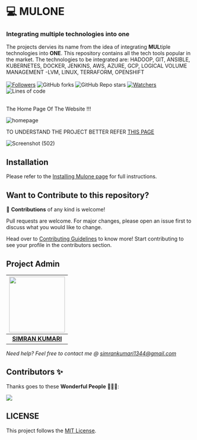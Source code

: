 # 💻 MULONE
### Integrating multiple technologies into one
The projects dervies its name from the idea of integrating <b>MUL</b>tiple technologies into <b>ONE</b>.
This repository contains all the tech tools popular in the market. The technologies to be integrated are:
HADOOP, GIT, ANSIBLE, KUBERNETES, DOCKER, JENKINS, AWS, AZURE, GCP, LOGICAL VOLUME MANAGEMENT -LVM, LINUX, TERRAFORM, OPENSHIFT <br><br>
 [![Followers](https://img.shields.io/github/followers/simranquirky?style=for-the-badge)](https://github.com/simrnquirky?tab=followers)
 ![GitHub forks](https://img.shields.io/github/forks/simranquirky/MULONE?style=for-the-badge)
 ![GitHub Repo stars](https://img.shields.io/github/stars/simranquirky/MULONE?style=for-the-badge)
 [![Watchers](https://img.shields.io/github/watchers/simranquirky/MULONE?style=for-the-badge)](https://github.com/simranquirky/MULONE/watchers)
 ![Lines of code](https://img.shields.io/tokei/lines/github/simranquirky/MULONE?style=for-the-badge)
 <br><br>
<!-- ![MULONE](https://socialify.git.ci/simranquirky/MULONE/image?forks=1&issues=1&language=2&owner=1&pattern=Brick%20Wall&pulls=1&stargazers=1&theme=Dark) -->


The Home Page Of The Website !!!<br>

![homepage](https://user-images.githubusercontent.com/77530270/135835531-7d60460d-a391-40ac-8732-75eb662de9a5.jpg)

TO UNDERSTAND THE PROJECT BETTER REFER [THIS PAGE](https://simranquirky.github.io/main.html)

![Screenshot (502)](https://user-images.githubusercontent.com/60690997/135391591-f3418094-de0e-4888-86af-b9e80275f44f.png)


## Installation
Please refer to the [Installing Mulone page](https://github.com/simranquirky/MULONE/wiki/Installing-Mulone) for full instructions. 

## Want to Contribute to this repository?
🚀 **Contributions** of any kind is welcome!

Pull requests are welcome. For major changes, please open an issue first to discuss what you would like to change.

Head over to [Contributing Guidelines](https://github.com/simranquirky/simranquirky.github.io/blob/main/CONTRIBUTING.md) to know more!
Start contributing to see your profile in the contributors section.

## Project Admin

|                                     <a href="https://github.com/simranquirky"><img src="https://avatars.githubusercontent.com/u/60690997?s=400&u=9530610016fa2171d559af8bcdb3e9178bb7d308&v=4" width=150px height=150px /></a>                                      |
| :-----------------------------------------------------------------------------------------------------------------------------------------------------------------------------------------------------------------------------------------------------------------: |
|                                                                                      **[SIMRAN KUMARI](https://www.linkedin.com/in/simran-kumari-810212190/)**                                                                                    |

*Need help? Feel free to contact me @ simrankumari1344@gmail.com*

 ## Contributors ✨

Thanks goes to these **Wonderful People** 👨🏻‍💻:       

<a href="https://github.com/simranquirky/simranquirky.github.io/graphs/contributors">
  <img src="https://contrib.rocks/image?repo=simranquirky/simranquirky.github.io" />
</a> 







<!-- ## Stargazers Over Time 

[![Stargazers over time](https://starchart.cc/simranquirky/MULONE.svg)](https://starchart.cc/simranquirky/MULONE) -->

## LICENSE
This project follows the [MIT License](https://github.com/simranquirky/simranquirky.github.io/blob/main/LICENSE).












